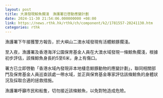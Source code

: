 ```yaml
---
layout: post
title: 大澳發現鯨魚擱淺　漁護署已啓動應變計劃
date: 2024-11-30 21:54:06.000000000 +08:00
link: https://news.rthk.hk/rthk/ch/component/k2/1781557-20241130.htm
categories: rthk
---
```


漁護署下午接獲警方報告，於大嶼山二澳水域發現有活體鯨豚擱淺。

至入夜，漁護署及香港海洋公園保育基金人員在大澳水域發現一條鯨魚擱淺，根據初步評估，該條鯨魚身長約5至6米，身上有傷口。

署方已立即啓動「香港水域內發現非本地棲息鯨豚動物的應變計劃」，聯同相關部門及保育基金人員巡查該處一帶水域，並正與保育基金專家評估該條鯨魚的身體狀況及採取合適的拯救措施。

漁護署呼籲市民和船隻，切勿接近該條鯨魚，以免對牠造成危險。
